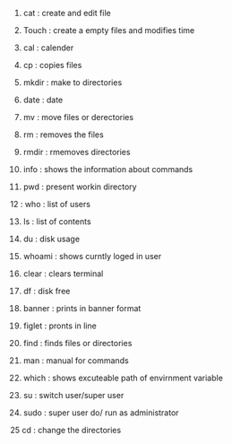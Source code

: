 1. cat : create and edit file

2. Touch : create a empty files and modifies time 

3. cal : calender

4. cp : copies files

5. mkdir : make to directories

6. date : date

7. mv : move files or derectories

8. rm : removes the files 

9. rmdir : rmemoves directories

10. info : shows the information about commands

11. pwd : present workin directory

12 : who : list of users

13. ls : list of contents

14. du : disk usage

15. whoami : shows curntly loged in user

16. clear : clears terminal 

17. df : disk free

18. banner : prints in banner format

19. figlet : pronts in line

20. find : finds files or directories

21. man : manual for commands

22. which : shows excuteable path of envirnment variable

23. su : switch user/super user

24. sudo : super user do/ run as administrator

25 cd : change the directories
